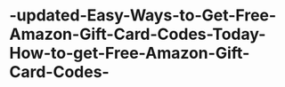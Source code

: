 # -updated-Easy-Ways-to-Get-Free-Amazon-Gift-Card-Codes-Today-How-to-get-Free-Amazon-Gift-Card-Codes-